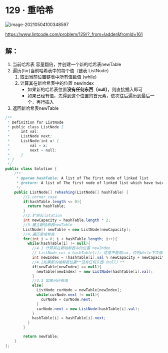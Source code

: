 # 129 · 重哈希

![image-20210504100348597](https://raw.githubusercontent.com/TWDH/Leetcode-From-Zero/pictures/img/image-20210504100348597.png)

https://www.lintcode.com/problem/129/?_from=ladder&fromId=161

## 解：

1. 当前哈希表 容量翻倍，并创建一个新的哈希表newTable
2. 遍历(for)当前哈希表中的每个值（链表 ListNode）
   1. 取出当前位置链表中所有值数值 (while)
   2. 计算其在新哈希表中的位置 newIndex
      - 如果新的哈希表位置**没有任何东西（null）**，则直接插入即可
      - 如果已经有值，先得到这个位置的首元素，依次往后遍历到最后一个，再行插入
3. 返回新哈希表newTable

```java
/**
 * Definition for ListNode
 * public class ListNode {
 *     int val;
 *     ListNode next;
 *     ListNode(int x) {
 *         val = x;
 *         next = null;
 *     }
 * }
 */
public class Solution {
    /**
     * @param hashTable: A list of The first node of linked list
     * @return: A list of The first node of linked list which have twice size
     */    
    public ListNode[] rehashing(ListNode[] hashTable) {
        //1.corner case
        if(hashTable.length <= 0){
          return hashTable;
        }
        //2.扩容dilatation
        int newCapacity = hashTable.length * 2;
        //3.建立新哈希表newTable
        ListNode[] newTable = new ListNode[newCapacity];
        //4.遍历原哈希表
        for(int i = 0; i < hashTable.length; i++){
          while(hashTable[i] != null){
            //4.1 计算其在新哈希表中的位置 newIndex
            // ListNode cur = hashTable[i]; 这里不能用cur，否则while下次循环又取到头节点了。这个挪到while循环外也可以
            int newIndex = (hashTable[i].val % newCapacity + newCapacity) % newCapacity;
            //4.2如果新的哈希表位置**没有任何东西（null）**
            if(newTable[newIndex] == null){
              newTable[newIndex] = new ListNode(hashTable[i].val);
            }
            //4.3 如果已经有值
            else{
              ListNode curNode = newTable[newIndex];
              while(curNode.next != null){
                curNode = curNode.next;
              }
              curNode.next = new ListNode(hashTable[i].val);
            }
            hashTable[i] = hashTable[i].next;
          }
        }

        return newTable;
    }
};

```



























